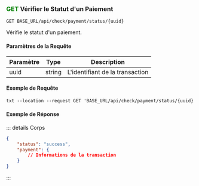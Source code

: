 ### <span style="color:green">GET</span> Vérifier le Statut d'un Paiement

```plaintext
GET BASE_URL/api/check/payment/status/{uuid}
```

Vérifie le statut d'un paiement.

#### Paramètres de la Requête

| Paramètre | Type   | Description              |
| --------- | ------ | ------------------------ |
| uuid      | string | L'identifiant de la transaction |

#### Exemple de Requête

```txt
txt --location --request GET 'BASE_URL/api/check/payment/status/{uuid}'
```

#### Exemple de Réponse

::: details Corps

```json
{
    "status": "success",
    "payment": {
        // Informations de la transaction
    }
}
```

:::